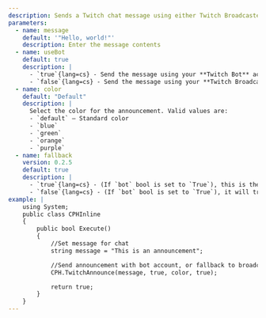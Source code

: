```yaml
---
description: Sends a Twitch chat message using either Twitch Broadcaster or Twitch Bot account
parameters:
  - name: message
    default: '"Hello, world!"'
    description: Enter the message contents
  - name: useBot
    default: true
    description: |
      - `true`{lang=cs} - Send the message using your **Twitch Bot** account
      - `false`{lang=cs} - Send the message using your **Twitch Broadcaster** account
  - name: color
    default: "Default"
    description: |
      Select the color for the announcement. Valid values are:  
      - `default` – Standard color  
      - `blue`  
      - `green`  
      - `orange`  
      - `purple`
  - name: fallback
    version: 0.2.5
    default: true
    description: |
      - `true`{lang=cs} - (If `bot` bool is set to `True`), this is the same behaviour as if you had Bot as your preferred account.
      - `false`{lang=cs} - (If `bot` bool is set to `True`), it will try to send using **only** the Bot account, and do **nothing** if it can't (i.e, not logged in).
example: |
    using System;
    public class CPHInline
    {
        public bool Execute()
        {
            //Set message for chat
            string message = "This is an announcement";

            //Send announcement with bot account, or fallback to broadcaster
            CPH.TwitchAnnounce(message, true, color, true);

            return true;
        }
    }
---
```

